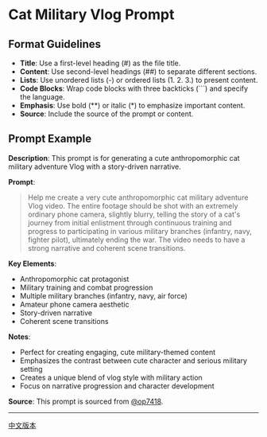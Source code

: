 # Cat Military Vlog Prompt

## Format Guidelines

- **Title**: Use a first-level heading (#) as the file title.
- **Content**: Use second-level headings (##) to separate different sections.
- **Lists**: Use unordered lists (-) or ordered lists (1. 2. 3.) to present content.
- **Code Blocks**: Wrap code blocks with three backticks (```) and specify the language.
- **Emphasis**: Use bold (**) or italic (*) to emphasize important content.
- **Source**: Include the source of the prompt or content.

## Prompt Example

**Description**: This prompt is for generating a cute anthropomorphic cat military adventure Vlog with a story-driven narrative.

**Prompt**:
> Help me create a very cute anthropomorphic cat military adventure Vlog video. The entire footage should be shot with an extremely ordinary phone camera, slightly blurry, telling the story of a cat's journey from initial enlistment through continuous training and progress to participating in various military branches (infantry, navy, fighter pilot), ultimately ending the war. The video needs to have a strong narrative and coherent scene transitions.

**Key Elements**:
- Anthropomorphic cat protagonist
- Military training and combat progression
- Multiple military branches (infantry, navy, air force)
- Amateur phone camera aesthetic
- Story-driven narrative
- Coherent scene transitions

**Notes**: 
- Perfect for creating engaging, cute military-themed content
- Emphasizes the contrast between cute character and serious military setting
- Creates a unique blend of vlog style with military action
- Focus on narrative progression and character development

**Source**: This prompt is sourced from [@op7418](https://x.com/op7418/status/1925506260256137637?s=46).

---

[中文版本](cat_military_vlog_prompt_zh.md) 
